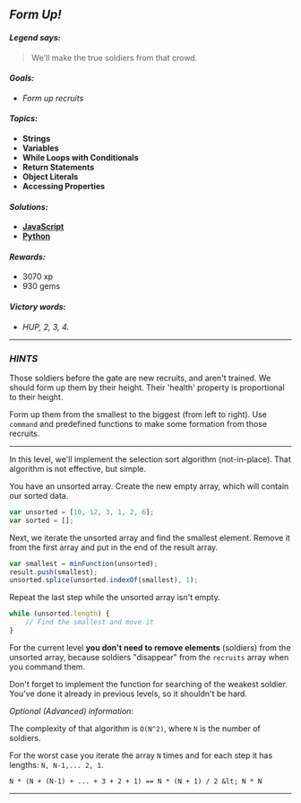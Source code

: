 ## _Form Up!_

#### _Legend says:_
> We'll make the true soldiers from that crowd.

#### _Goals:_
+ _Form up recruits_

#### _Topics:_
+ **Strings**
+ **Variables**
+ **While Loops with Conditionals**
+ **Return Statements**
+ **Object Literals**
+ **Accessing Properties**

#### _Solutions:_
+ **[JavaScript](formUp.js)**
+ **[Python](form_up.py)**

#### _Rewards:_
+ 3070 xp
+ 930 gems

#### _Victory words:_
+ _HUP, 2, 3, 4._

___

### _HINTS_

Those soldiers before the gate are new recruits, and aren't trained. We should form up them by their height. Their 'health' property is proportional to their height.

Form up them from the smallest to the biggest (from left to right). Use `command` and predefined functions to make some formation from those recruits.

___

In this level, we'll implement the selection sort algorithm (not-in-place). That algorithm is not effective, but simple.

You have an unsorted array. Create the new empty array, which will contain our sorted data.

```javascript
var unsorted = [10, 12, 3, 1, 2, 6];
var sorted = [];
```

Next, we iterate the unsorted array and find the smallest element.  Remove it from the first array and put in the end of the result array.

```javascript
var smallest = minFunction(unsorted);
result.push(smallest);
unsorted.splice(unsorted.indexOf(smallest), 1);
```

Repeat the last step while the unsorted array isn't empty.

```javascript
while (unsorted.length) {
    // Find the smallest and move it
}
```

For the current level **you don't need to remove elements** (soldiers) from the unsorted array, because soldiers "disappear" from the `recruits` array when you command them.

Don't forget to implement the function for searching of the weakest soldier. You've done it already in previous levels, so it shouldn't be hard.

_Optional (Advanced) information_:

The complexity of that algorithm is `O(N^2)`, where `N` is the number of soldiers.

For the worst case you iterate the array `N` times and for each step it has lengths: `N, N-1,... 2, 1`.

```
N * (N + (N-1) + ... + 3 + 2 + 1) == N * (N + 1) / 2 &lt; N * N
```

___
